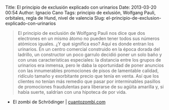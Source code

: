 Title: El principio de exclusión explicado con urinarios
Date: 2013-03-20 00:54
Author: Ignacio Cano
Tags: principio de exlusión, Wolfgang Pauli, orbitales, regla de Hund, nivel de valencia
Slug: el-principio-de-exclusion-explicado-con-urinarios

> El principio de exclusión de Wolfgang Pauli nos dice que dos electrones en un
> mismo átomo no pueden tener todos sus números atómicos iguales. ¿Y qué
> significa eso? Aquí es donde entran los urinarios. En un centro comercial
> construido en la época dorada del ladrillo, un constructor un poco garrulo
> decidió poner un solo baño y con unas características especiales: la
> distancia entre los grupos de urinarios era inmensa, pero le daba la
> oportunidad de poner anuncios con las innumerables promociones de pisos de
> lamentable calidad, ridículo tamaño y exorbitante precio que tenía en venta.
> Así que los clientes no tenían más remedio que pasar por interminables
> pasillos de promociones fraudulentas para liberarse de su agüita amarilla y,
> si había suerte, saldrían con una hipoteca de por vida.

- El zombi de Schrödinger | [cuantozombi.com][]

  [cuantozombi.com]: http://cuantozombi.com/2013/03/17/el-principio-de-exclusion-explicado-con-urinarios/
    "El principio de exclusión explicado con urinarios"
